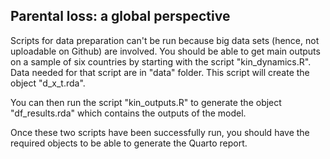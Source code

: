 ## Parental loss: a global perspective

Scripts for data preparation can't be run because big data sets (hence, not uploadable on Github) are involved.
You should be able to get main outputs on a sample of six countries by starting with the script "kin_dynamics.R". Data needed for that script are in "data" folder. This script will create the object "d_x_t.rda".

You can then run the script "kin_outputs.R" to generate the object "df_results.rda" which contains the outputs of the model.

Once these two scripts have been successfully run, you should have the required objects to be able to generate the Quarto report.


